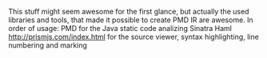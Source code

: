 This stuff might seem awesome for the first glance, but actually the used libraries and tools, that made it possible to create PMD IR are awesome. In order of usage:
PMD for the Java static code analizing
Sinatra
Haml
http://prismjs.com/index.html for the source viewer, syntax highlighting, line numbering and marking

